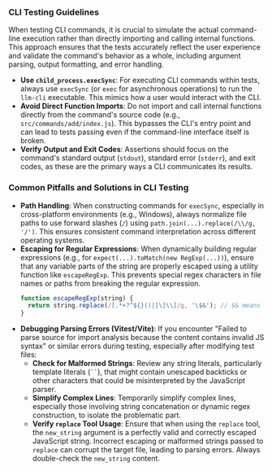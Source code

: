 ### CLI Testing Guidelines

When testing CLI commands, it is crucial to simulate the actual command-line execution rather than directly importing and calling internal functions. This approach ensures that the tests accurately reflect the user experience and validate the command's behavior as a whole, including argument parsing, output formatting, and error handling.

-   **Use `child_process.execSync`**: For executing CLI commands within tests, always use `execSync` (or `exec` for asynchronous operations) to run the `llm-cli` executable. This mimics how a user would interact with the CLI.
-   **Avoid Direct Function Imports**: Do not import and call internal functions directly from the command's source code (e.g., `src/commands/add/index.js`). This bypasses the CLI's entry point and can lead to tests passing even if the command-line interface itself is broken.
-   **Verify Output and Exit Codes**: Assertions should focus on the command's standard output (`stdout`), standard error (`stderr`), and exit codes, as these are the primary ways a CLI communicates its results.

### Common Pitfalls and Solutions in CLI Testing

-   **Path Handling**: When constructing commands for `execSync`, especially in cross-platform environments (e.g., Windows), always normalize file paths to use forward slashes (`/`) using `path.join(...).replace(/\\/g, '/')`. This ensures consistent command interpretation across different operating systems.
-   **Escaping for Regular Expressions**: When dynamically building regular expressions (e.g., for `expect(...).toMatch(new RegExp(...))`), ensure that any variable parts of the string are properly escaped using a utility function like `escapeRegExp`. This prevents special regex characters in file names or paths from breaking the regular expression.
    ```javascript
    function escapeRegExp(string) {
      return string.replace(/[.*+?^${}()|[\]\\]/g, '\$&'); // $& means the matched substring
    }
    ```
-   **Debugging Parsing Errors (Vitest/Vite)**: If you encounter "Failed to parse source for import analysis because the content contains invalid JS syntax" or similar errors during testing, especially after modifying test files:
    -   **Check for Malformed Strings**: Review any string literals, particularly template literals (` `` `), that might contain unescaped backticks or other characters that could be misinterpreted by the JavaScript parser.
    -   **Simplify Complex Lines**: Temporarily simplify complex lines, especially those involving string concatenation or dynamic regex construction, to isolate the problematic part.
    -   **Verify `replace` Tool Usage**: Ensure that when using the `replace` tool, the `new_string` argument is a perfectly valid and correctly escaped JavaScript string. Incorrect escaping or malformed strings passed to `replace` can corrupt the target file, leading to parsing errors. Always double-check the `new_string` content.
